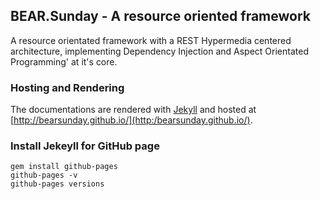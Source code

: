 ## BEAR.Sunday - A resource oriented framework

A resource orientated framework with a REST Hypermedia centered architecture, implementing Dependency Injection and Aspect Orientated Programming' at it's core.

### Hosting and Rendering

The documentations are rendered with  [Jekyll](http://jekyllrb.com) and hosted at [http://bearsunday.github.io/](http:/bearsunday.github.io/).

### Install Jekeyll for GitHub page

```
gem install github-pages
github-pages -v
github-pages versions
```
